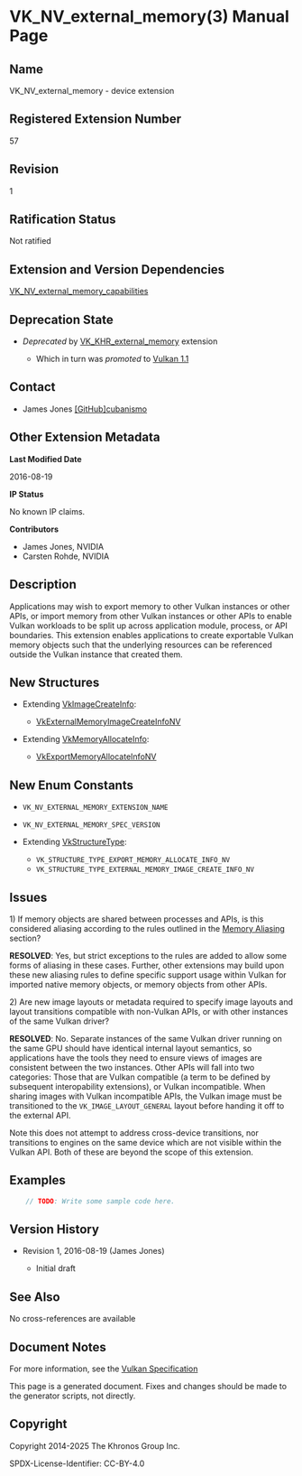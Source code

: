 # VK\_NV\_external\_memory(3) Manual Page

## Name

VK\_NV\_external\_memory - device extension



## [](#_registered_extension_number)Registered Extension Number

57

## [](#_revision)Revision

1

## [](#_ratification_status)Ratification Status

Not ratified

## [](#_extension_and_version_dependencies)Extension and Version Dependencies

[VK\_NV\_external\_memory\_capabilities](https://registry.khronos.org/vulkan/specs/latest/man/html/VK_NV_external_memory_capabilities.html)

## [](#_deprecation_state)Deprecation State

- *Deprecated* by [VK\_KHR\_external\_memory](https://registry.khronos.org/vulkan/specs/latest/man/html/VK_KHR_external_memory.html) extension
  
  - Which in turn was *promoted* to [Vulkan 1.1](https://registry.khronos.org/vulkan/specs/latest/html/vkspec.html#versions-1.1-promotions)

## [](#_contact)Contact

- James Jones [\[GitHub\]cubanismo](https://github.com/KhronosGroup/Vulkan-Docs/issues/new?body=%5BVK_NV_external_memory%5D%20%40cubanismo%0A%2AHere%20describe%20the%20issue%20or%20question%20you%20have%20about%20the%20VK_NV_external_memory%20extension%2A)

## [](#_other_extension_metadata)Other Extension Metadata

**Last Modified Date**

2016-08-19

**IP Status**

No known IP claims.

**Contributors**

- James Jones, NVIDIA
- Carsten Rohde, NVIDIA

## [](#_description)Description

Applications may wish to export memory to other Vulkan instances or other APIs, or import memory from other Vulkan instances or other APIs to enable Vulkan workloads to be split up across application module, process, or API boundaries. This extension enables applications to create exportable Vulkan memory objects such that the underlying resources can be referenced outside the Vulkan instance that created them.

## [](#_new_structures)New Structures

- Extending [VkImageCreateInfo](https://registry.khronos.org/vulkan/specs/latest/man/html/VkImageCreateInfo.html):
  
  - [VkExternalMemoryImageCreateInfoNV](https://registry.khronos.org/vulkan/specs/latest/man/html/VkExternalMemoryImageCreateInfoNV.html)
- Extending [VkMemoryAllocateInfo](https://registry.khronos.org/vulkan/specs/latest/man/html/VkMemoryAllocateInfo.html):
  
  - [VkExportMemoryAllocateInfoNV](https://registry.khronos.org/vulkan/specs/latest/man/html/VkExportMemoryAllocateInfoNV.html)

## [](#_new_enum_constants)New Enum Constants

- `VK_NV_EXTERNAL_MEMORY_EXTENSION_NAME`
- `VK_NV_EXTERNAL_MEMORY_SPEC_VERSION`
- Extending [VkStructureType](https://registry.khronos.org/vulkan/specs/latest/man/html/VkStructureType.html):
  
  - `VK_STRUCTURE_TYPE_EXPORT_MEMORY_ALLOCATE_INFO_NV`
  - `VK_STRUCTURE_TYPE_EXTERNAL_MEMORY_IMAGE_CREATE_INFO_NV`

## [](#_issues)Issues

1\) If memory objects are shared between processes and APIs, is this considered aliasing according to the rules outlined in the [Memory Aliasing](https://registry.khronos.org/vulkan/specs/latest/html/vkspec.html#resources-memory-aliasing) section?

**RESOLVED**: Yes, but strict exceptions to the rules are added to allow some forms of aliasing in these cases. Further, other extensions may build upon these new aliasing rules to define specific support usage within Vulkan for imported native memory objects, or memory objects from other APIs.

2\) Are new image layouts or metadata required to specify image layouts and layout transitions compatible with non-Vulkan APIs, or with other instances of the same Vulkan driver?

**RESOLVED**: No. Separate instances of the same Vulkan driver running on the same GPU should have identical internal layout semantics, so applications have the tools they need to ensure views of images are consistent between the two instances. Other APIs will fall into two categories: Those that are Vulkan compatible (a term to be defined by subsequent interopability extensions), or Vulkan incompatible. When sharing images with Vulkan incompatible APIs, the Vulkan image must be transitioned to the `VK_IMAGE_LAYOUT_GENERAL` layout before handing it off to the external API.

Note this does not attempt to address cross-device transitions, nor transitions to engines on the same device which are not visible within the Vulkan API. Both of these are beyond the scope of this extension.

## [](#_examples)Examples

```c++
    // TODO: Write some sample code here.
```

## [](#_version_history)Version History

- Revision 1, 2016-08-19 (James Jones)
  
  - Initial draft

## [](#_see_also)See Also

No cross-references are available

## [](#_document_notes)Document Notes

For more information, see the [Vulkan Specification](https://registry.khronos.org/vulkan/specs/latest/html/vkspec.html#VK_NV_external_memory)

This page is a generated document. Fixes and changes should be made to the generator scripts, not directly.

## [](#_copyright)Copyright

Copyright 2014-2025 The Khronos Group Inc.

SPDX-License-Identifier: CC-BY-4.0